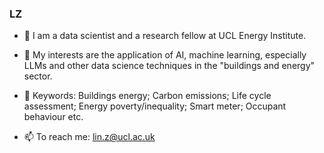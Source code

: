 ### LZ
- 🔭 I am a data scientist and a research fellow at UCL Energy Institute. 
- 🌱 My interests are the application of AI, machine learning, especially LLMs and other data science techniques in the "buildings and energy" sector.
- 👯 Keywords: Buildings energy; Carbon emissions; Life cycle assessment; Energy poverty/inequality; Smart meter; Occupant behaviour etc.
  
- 📫 To reach me: lin.z@ucl.ac.uk 

<!--
**lin-zheng-uk/lin-zheng-uk** is a ✨ _special_ ✨ repository because its `README.md` (this file) appears on your GitHub profile.
--> 
